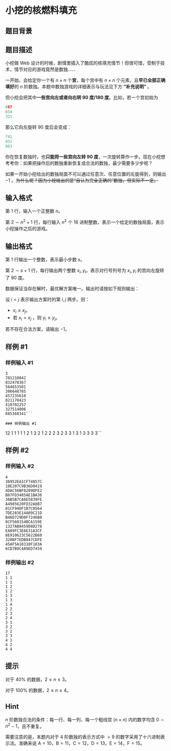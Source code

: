# 小挖的核燃料填充

## 题目背景



## 题目描述

小挖做 Web 设计的时候，剧情里插入了酷炫的核填充情节！但很可惜，受制于技术，情节对应的游戏竟然是数独……

一开始，会给定你一个有 $n\times n$ 个**宫**，每个宫中有 $n \times n$ 个元素，且**早已全部正确填好**的 $n$ 阶数独。本题中数独游戏的详细表示与玩法见下方 **“补充说明”** 。

但小挖会把其中**一些宫向左或者向右转 90 度/180 度**。比如，若一个宫初始为

```cpp
087
654
321
```

那么它向左旋转 $90$ 度后会变成：

```cpp
741
852
063
```
你在恢复数独时，也**只能将一些宫向左转 $90$ 度**，一次旋转算作一步。现在小挖想考考你：如果把操作后的数独重新恢复成合法的数独，最少需要多少步呢？

如果一开始小挖给出的数独局面不可以通过任意次、任意位置的左旋得到，则输出 $-1$ 。~~为什么呢？因为小挖给出的是“自认为完全正确的”数独，但实际不一定。~~

## 输入格式

第 $1$ 行，输入一个正整数 $n$。

第 $2\sim n^2+1$ 行，每行输入 $n^2$ 个 $16$ 进制整数，表示一个给定的数独局面，表示小挖操作之后的游戏。

## 输出格式

第 $1$ 行输出一个整数，表示最小步数 $s$。

第 $2\sim s+1$ 行，每行输出两个整数 $x_i,y_i$。表示对行号列号为 $x_i,y_i$ 的宫向左旋转了 $90$ 度。

数据保证当存在解时，最优解方案唯一。输出时请按如下规则输出：

设 $i<j$ 表示输出方案时的第 $i,j$ 两步。则：

- $x_i\leq x_j$。
- 若 $x_i= x_j$ ，则 $y_i\leq y_j$。

若不存在合法方案，请输出 $-1$。

## 样例 #1

### 样例输入 #1
```
3
701210842
832478367
564653501
386648785
457235610
021170423
410702257
327514806
685368341```

### 样例输出 #1

```
12
1 1
1 1
1 2
1 3
2 1
2 2
2 3
2 3
3 1
3 1
3 3
3 3```

## 样例 #2

### 样例输入 #2
```
4
36952EA1CF74857C
18E207C9B36D0419
4DAC56BF8209DFE2
B07FD3485AE1BA36
36B5B7CA6E5839FE
A4985620FD32A8B7
01CF94DF1B7C0564
7DE283E14A09C21D
B46D729D0F7246B0
8CF560154BCA159E
1327AB8459D8D278
EA09FC3E6E31A3CF
8E910623C5622B60
320BF7EDB847CDFE
45AF5A18310F183A
6CD7B9C4A9ED7459
```

### 样例输出 #2

```
17
1 1
1 1
1 2
1 2
1 3
1 3
1 4
2 2
2 3
2 4
3 1
3 2
3 2
3 3
4 1
4 2
4 4
```

## 提示

对于 $40\%$ 的数据，$2 \le n\leq 3$。

对于 $100\%$ 的数据，$2 \le n\leq 4$。

## Hint

$n$ 阶数独合法的条件：每一行、每一列、每一个粗线宫 $(n\times n)$ 内的数字均含 $0\sim  n^2-1$，且不重复。

需要注意的是，本题内对于 $4$ 阶数独的表示方式中 $>9$ 的数字采用了十六进制表示法。准确来说 $\mathrm A=10$，$\mathrm B=11$，$\mathrm C=12$，$\mathrm D=13$，$\mathrm E=14$，$\mathrm F=15$。

